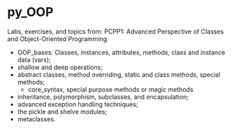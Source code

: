 # py_OOP
Labs, exercises, and topics from:
PCPP1: Advanced Perspective of Classes and Object-Oriented Programming
 
- OOP_bases: Classes, instances, attributes, methods, class and instance data (vars);	
- shallow and deep operations;
- abstract classes, method overriding, static and class methods, special methods;
    - core_syntax, special purpose methods or magic methods
- inheritance, polymorphism, subclasses, and encapsulation;
- advanced exception handling techniques;
- the pickle and shelve modules;
- metaclasses.
